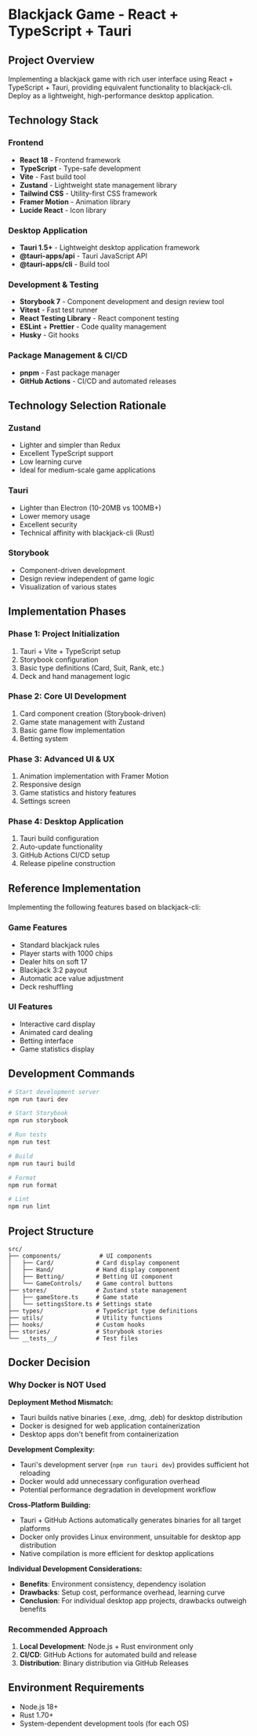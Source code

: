 # Blackjack Game - React + TypeScript + Tauri

## Project Overview

Implementing a blackjack game with rich user interface using React + TypeScript + Tauri, providing equivalent functionality to blackjack-cli. Deploy as a lightweight, high-performance desktop application.

## Technology Stack

### Frontend

- **React 18** - Frontend framework
- **TypeScript** - Type-safe development
- **Vite** - Fast build tool
- **Zustand** - Lightweight state management library
- **Tailwind CSS** - Utility-first CSS framework
- **Framer Motion** - Animation library
- **Lucide React** - Icon library

### Desktop Application

- **Tauri 1.5+** - Lightweight desktop application framework
- **@tauri-apps/api** - Tauri JavaScript API
- **@tauri-apps/cli** - Build tool

### Development & Testing

- **Storybook 7** - Component development and design review tool
- **Vitest** - Fast test runner
- **React Testing Library** - React component testing
- **ESLint** + **Prettier** - Code quality management
- **Husky** - Git hooks

### Package Management & CI/CD

- **pnpm** - Fast package manager
- **GitHub Actions** - CI/CD and automated releases

## Technology Selection Rationale

### Zustand

- Lighter and simpler than Redux
- Excellent TypeScript support
- Low learning curve
- Ideal for medium-scale game applications

### Tauri

- Lighter than Electron (10-20MB vs 100MB+)
- Lower memory usage
- Excellent security
- Technical affinity with blackjack-cli (Rust)

### Storybook

- Component-driven development
- Design review independent of game logic
- Visualization of various states

## Implementation Phases

### Phase 1: Project Initialization

1. Tauri + Vite + TypeScript setup
2. Storybook configuration
3. Basic type definitions (Card, Suit, Rank, etc.)
4. Deck and hand management logic

### Phase 2: Core UI Development

1. Card component creation (Storybook-driven)
2. Game state management with Zustand
3. Basic game flow implementation
4. Betting system

### Phase 3: Advanced UI & UX

1. Animation implementation with Framer Motion
2. Responsive design
3. Game statistics and history features
4. Settings screen

### Phase 4: Desktop Application

1. Tauri build configuration
2. Auto-update functionality
3. GitHub Actions CI/CD setup
4. Release pipeline construction

## Reference Implementation

Implementing the following features based on blackjack-cli:

### Game Features

- Standard blackjack rules
- Player starts with 1000 chips
- Dealer hits on soft 17
- Blackjack 3:2 payout
- Automatic ace value adjustment
- Deck reshuffling

### UI Features

- Interactive card display
- Animated card dealing
- Betting interface
- Game statistics display

## Development Commands

```bash
# Start development server
npm run tauri dev

# Start Storybook
npm run storybook

# Run tests
npm run test

# Build
npm run tauri build

# Format
npm run format

# Lint
npm run lint
```

## Project Structure

```
src/
├── components/           # UI components
│   ├── Card/            # Card display component
│   ├── Hand/            # Hand display component
│   ├── Betting/         # Betting UI component
│   └── GameControls/    # Game control buttons
├── stores/              # Zustand state management
│   ├── gameStore.ts     # Game state
│   └── settingsStore.ts # Settings state
├── types/               # TypeScript type definitions
├── utils/               # Utility functions
├── hooks/               # Custom hooks
├── stories/             # Storybook stories
└── __tests__/           # Test files
```

## Docker Decision

### Why Docker is NOT Used

**Deployment Method Mismatch:**

- Tauri builds native binaries (.exe, .dmg, .deb) for desktop distribution
- Docker is designed for web application containerization
- Desktop apps don't benefit from containerization

**Development Complexity:**

- Tauri's development server (`npm run tauri dev`) provides sufficient hot reloading
- Docker would add unnecessary configuration overhead
- Potential performance degradation in development workflow

**Cross-Platform Building:**

- Tauri + GitHub Actions automatically generates binaries for all target platforms
- Docker only provides Linux environment, unsuitable for desktop app distribution
- Native compilation is more efficient for desktop applications

**Individual Development Considerations:**

- **Benefits**: Environment consistency, dependency isolation
- **Drawbacks**: Setup cost, performance overhead, learning curve
- **Conclusion**: For individual desktop app projects, drawbacks outweigh benefits

### Recommended Approach

1. **Local Development**: Node.js + Rust environment only
2. **CI/CD**: GitHub Actions for automated build and release
3. **Distribution**: Binary distribution via GitHub Releases

## Environment Requirements

- Node.js 18+
- Rust 1.70+
- System-dependent development tools (for each OS)
